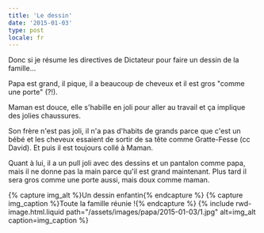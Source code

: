 ```yaml
---
title: 'Le dessin'
date: '2015-01-03'
type: post
locale: fr
---
```


Donc si je résume les directives de Dictateur pour faire un dessin de la famille...

Papa est grand, il pique, il a beaucoup de cheveux et il est gros "comme une porte" (?!).

Maman est douce, elle s'habille en joli pour aller au travail et ça implique des jolies chaussures.

Son frère n'est pas joli, il n'a pas d'habits de grands parce que c'est un bébé et les cheveux essaient de sortir de sa tête comme Gratte-Fesse (cc David). Et puis il est toujours collé à Maman.

Quant à lui, il a un pull joli avec des dessins et un pantalon comme papa, mais il ne donne pas la main parce qu'il est grand maintenant. Plus tard il sera gros comme une porte aussi, mais doux comme maman.

{% capture img_alt %}Un dessin enfantin{% endcapture %}
{% capture img_caption %}Toute la famille réunie !{% endcapture %}
{% include rwd-image.html.liquid
path="/assets/images/papa/2015-01-03/1.jpg"
alt=img_alt
caption=img_caption
%}
